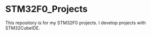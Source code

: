 # STM32F0_Projects
This repository is for my STM32F0 projects. I develop projects with STM32CubeIDE.
